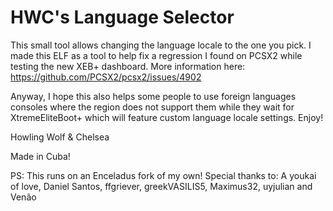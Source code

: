 # HWC's Language Selector
This small tool allows changing the language locale to the one you pick.
I made this ELF as a tool to help fix a regression I found on PCSX2 while testing the new XEB+ dashboard. More information here: https://github.com/PCSX2/pcsx2/issues/4902

Anyway, I hope this also helps some people to use foreign languages consoles where the region does not support them while they wait for XtremeEliteBoot+ which will feature custom language locale settings. Enjoy!

Howling Wolf & Chelsea

Made in Cuba!

PS: This runs on an Enceladus fork of my own!
Special thanks to: A youkai of love, Daniel Santos, ffgriever, greekVASILIS5, Maximus32, uyjulian and Venão
